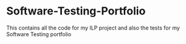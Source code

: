 # Software-Testing-Portfolio

This contains all the code for my ILP project and also the tests for my Software Testing portfolio
